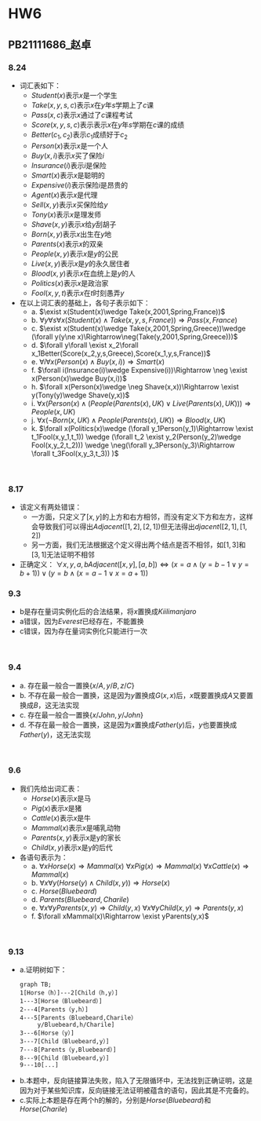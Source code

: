 # HW6
## PB21111686_赵卓
### 8.24
- 词汇表如下：
  - $Student(x)$表示$x$是一个学生
  - $Take(x,y,s,c)$表示$x$在$y$年$s$学期上了$c$课
  - $Pass(x,c)$表示$x$通过了$c$课程考试
  - $Score(x,y,s,c)$表示表示$x$在$y$年$s$学期在$c$课的成绩
  - $Better(c_1,c_2)$表示$c_1$成绩好于$c_2$
  - $Person(x)$表示$x$是一个人
  - $Buy(x,i)$表示$x$买了保险$i$
  - $Insurance(i)$表示$i$是保险
  - $Smart(x)$表示$x$是聪明的
  - $Expensive(i)$表示保险$i$是昂贵的
  - $Agent(x)$表示$x$是代理
  - $Sell(x,y)$表示$x$买保险给$y$
  - $Tony(x)$表示$x$是理发师
  - $Shave(x,y)$表示$x$给$y$刮胡子
  - $Born(x,y)$表示$x$出生在$y$地
  - $Parents(x)$表示$x$的双亲
  - $People(x,y)$表示$x$是$y$的公民
  - $Live(x,y)$表示$x$是$y$的永久居住者
  - $Blood(x,y)$表示$x$在血统上是$y$的人
  - $Politics(x)$表示$x$是政治家
  - $Fool(x,y,t)$表示$x$在$t$时刻愚弄$y$
- 在以上词汇表的基础上，各句子表示如下：
  - a.
    $\exist x(Student(x)\wedge Take(x,2001,Spring,France))$
  - b.
    $\forall y\forall s\forall x(Student(x)\wedge Take(x,y,s,France))\Rightarrow Pass(x,France)$
  - c.
    $\exist x(Student(x)\wedge Take(x,2001,Spring,Greece))\wedge (\forall y(y\ne x)\Rightarrow\neg(Take(y,2001,Spring,Greece)))$
  - d.
    $\forall y\forall \exist x_2\forall x_1Better(Score(x_2,y,s,Greece),Score(x_1,y,s,France))$
  - e.
    $\forall i\forall x(Person(x)\wedge Buy(x,i))\Rightarrow Smart(x)$
  - f.
    $\forall i(Insurance(i)\wedge Expensive(i))\Rightarrow \neg \exist x(Person(x)\wedge Buy(x,i))$
  - h.
    $\forall x(Person(x)\wedge \neg Shave(x,x))\Rightarrow \exist y(Tony(y)\wedge Shave(y,x))$
  - i.
    $\forall x(Person(x)\wedge (People(Parents(x),UK)\vee Live(Parents(x),UK)))\Rightarrow People(x,UK)$
  - j.
    $\forall x(\neg Born(x,UK)\wedge People(Parents(x),UK))\Rightarrow Blood(x,UK)$
  - k.
    $\forall x(Politics(x)\wedge (\forall y_1Person(y_1)\Rightarrow \exist t_1Fool(x,y_1,t_1)) \wedge (\forall t_2 \exist y_2(Person(y_2)\wedge Fool(x,y_2,t_2))) \wedge \neg(\forall y_3Person(y_3)\Rightarrow \forall t_3Fool(x,y_3,t_3))  )$
<br>

### 8.17
- 该定义有两处错误：
  - 一方面，只定义了$[x,y]$的上方和右方相邻，而没有定义下方和左方，这样会导致我们可以得出$Adjacent([1,2],[2,1])$但无法得出$djacent([2,1],[1,2])$
  - 另一方面，我们无法根据这个定义得出两个结点是否不相邻，如$[1,3]$和$[3,1]$无法证明不相邻
- 正确定义：
  $\forall x,y,a,b Adjacent([x,y],[a,b])\Leftrightarrow (x=a\wedge (y=b-1\vee y=b+1))\vee (y=b\wedge (x=a-1\vee x=a+1))$


### 9.3
- b是存在量词实例化后的合法结果，将$x$置换成$Kiilimanjaro$
- a错误，因为$Everest$已经存在，不能置换
- c错误，因为存在量词实例化只能进行一次
<br>

### 9.4
- a.
  存在最一般合一置换$\{x/A,y/B,z/C\}$
- b.
  不存在最一般合一置换，这是因为$y$置换成$G(x,x)$后，$x$既要置换成$A$又要置换成$B$，这无法实现
- c.
  存在最一般合一置换$\{x/John,y/John\}$
- d.
  不存在最一般合一置换，这是因为$x$置换成$Father(y)$后，$y$也要置换成$Father(y)$，这无法实现
<br>

### 9.6
- 我们先给出词汇表：
  - $Horse(x)$表示$x$是马
  - $Pig(x)$表示$x$是猪
  - $Cattle(x)$表示$x$是牛
  - $Mammal(x)$表示$x$是哺乳动物
  - $Parents(x,y)$表示x是y的家长
  - $Child(x,y)$表示x是y的后代
- 各语句表示为：
  - a.
    $\forall x Horse(x)\Rightarrow Mammal(x)$
    $\forall x Pig(x)\Rightarrow Mammal(x)$
    $\forall x Cattle(x)\Rightarrow Mammal(x)$
  - b.
    $\forall x\forall y(Horse(y)\wedge Child(x,y)) \Rightarrow Horse(x)$
  - c.
    $Horse(Bluebeard)$
  - d.
    $Parents(Bluebeard,Charile)$
  - e.
    $\forall x \forall yParents(x,y)\Rightarrow Child(y,x)$
    $\forall x \forall yChild(x,y)\Rightarrow Parents(y,x)$
  - f.
    $\forall xMammal(x)\Rightarrow \exist yParents(y,x)$
<br>

### 9.13
- a.证明树如下：
  ```mermaid
  graph TB;
  1[Horse（h）]---2[Child（h,y）]
  1---3[Horse（Bluebeard）]
  2---4[Parents（y,h）]
  4---5[Parents（Bluebeard,Charile）
       y/Bluebeard,h/Charile]
  3---6[Horse（y）]
  3---7[Child（Bluebeard,y）]
  7---8[Parents（y,Bluebeard）]
  8---9[Child（Bluebeard,y）]
  9---10[...]
  ```
- b.本题中，反向链接算法失败，陷入了无限循环中，无法找到正确证明，这是因为对于某些知识库，反向链接无法证明被蕴含的语句，因此其是不完备的。
- c.实际上本题是存在两个h的解的，分别是$Horse(Bluebeard)$和$Horse(Charile)$
  